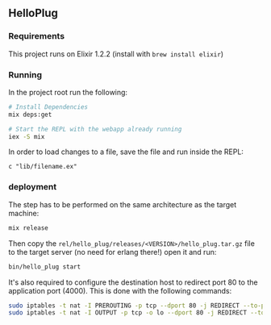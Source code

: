 ## HelloPlug

### Requirements

This project runs on Elixir 1.2.2 (install with `brew install elixir`)

### Running
In the project root run the following:

```sh
# Install Dependencies
mix deps:get

# Start the REPL with the webapp already running
iex -S mix
```

In order to load changes to a file, save the file and run inside the REPL:
```
c "lib/filename.ex"
```

### deployment
The step has to be performed on the same architecture as the target machine:

```sh
mix release
```

Then copy the `rel/hello_plug/releases/<VERSION>/hello_plug.tar.gz` file to
the target server (no need for erlang there!) open it and run:

```sh
bin/hello_plug start
```

It's also required to configure the destination host to redirect port 80 to
the application port (4000). This is done with the following commands:

```sh
sudo iptables -t nat -I PREROUTING -p tcp --dport 80 -j REDIRECT --to-ports 4000
sudo iptables -t nat -I OUTPUT -p tcp -o lo --dport 80 -j REDIRECT --to-ports 4000
```
